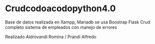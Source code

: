 # Crudcodoacodopython4.0
Base de datos realizada en Xampp, Mariadb
se usa Boostrap
Flask
Crud completo sistema de empleados con manejo de errores


Realizado Aldrovandi Romina / Prandi Alfredo
